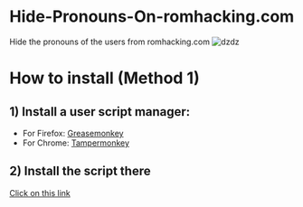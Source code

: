 # Hide-Pronouns-On-romhacking.com
Hide the pronouns of the users from romhacking.com
![dzdz](https://github.com/BadisG/Hide-Pronouns-On-romhacking.com/assets/110173477/0a03e534-c727-48ec-bd10-13133943bb5e)


# How to install (Method 1)
## 1) Install a user script manager:
   - For Firefox: [Greasemonkey](https://addons.mozilla.org/fr/firefox/addon/greasemonkey/)
   - For Chrome: [Tampermonkey](https://chromewebstore.google.com/detail/tampermonkey/dhdgffkkebhmkfjojejmpbldmpobfkfo?hl=fr)


## 2) Install the script there
[Click on this link](https://github.com/BadisG/Hide-Pronouns-On-romhacking.com/raw/main/main.user.js)
